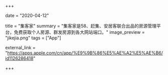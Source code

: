 +++

date = "2020-04-12"

title = "集客家"
summary = "集客家是58、赶集、安居客联合出品的房源管理平台，免费获取个人房源、群发房源到各大网站端口。"
image_preview = "jikejia.png"
tags = ["App"]

external_link = "https://apps.apple.com/cn/app/%E9%9B%86%E5%AE%A2%E5%AE%B6/id1126286418"

+++
